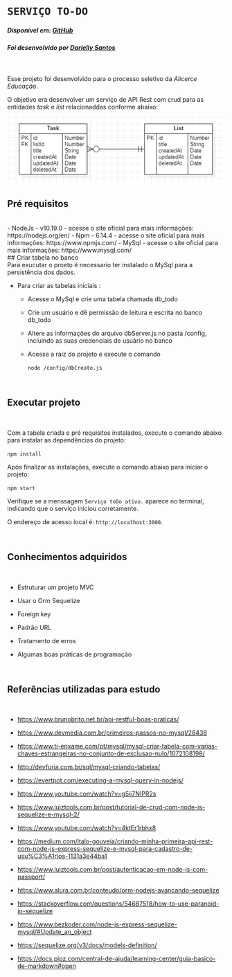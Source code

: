 # `SERVIÇO TO-DO`

##### Disponível em: [GitHub](https://github.com/Dariellysantos/to-do-service)

##### Foi desenvolvido por [Darielly Santos](https://www.linkedin.com/in/darielly-santos/)

<br>

Esse projeto foi desenvolvido para o processo seletivo da _Alicerce Educação_.

O objetivo era desenvolver um serviço de API Rest com crud para as entidades _task_ e _list_ relacionaddas conforme abaixo:

![relacionamento entre task e list](relacionamento-task-list.jpeg)
<br>

## Pré requisitos

<br>
- NodeJs - v10.19.0 - acesse o site oficial para mais informações: https://nodejs.org/en/
- Npm - 6.14.4 - acesse o site oficial para mais informações: https://www.npmjs.com/
- MySql - acesse o site oficial para mais informações: https://www.mysql.com/
<br>
## Criar tabela no banco
<br>
Para exucutar o proeto é necessario ter instalado o MySql para a persistência dos dados.

- Para criar as tabelas iniciais :

  - Acesse o MySql e crie uma tabela chamada db_todo

  - Crie um usuário e dê permissão de leitura e escrita no banco db_todo

  - Altere as informações do arquivo dbServer.js no pasta /config, incluindo as suas credenciais de usuário no banco

  - Acesse a raiz do projeto e execute o comando

    `node /config/dbCreate.js`

<br>

## Executar projeto

<br>

Com a tabela criada e pré requisitos instalados, execute o comando abaixo para instalar as dependências do projeto:

`npm install`

Após finalizar as instalações, execute o comando abaixo para iniciar o projeto:

`npm start`

Verifique se a menssagem `Serviço toDo ativo.` aparece no terminal, indicando que o serviço iniciou corretamente.

O endereço de acesso local é: `http://localhost:3000`.

<br>

## Conhecimentos adquiridos

<br>

- Estruturar um projeto MVC

- Usar o Orm Sequelize

- Foreign key

- Padrão URL

- Tratamento de erros

- Algumas boas práticas de programação

<br>

## Referências utilizadas para estudo

<br>

- https://www.brunobrito.net.br/api-restful-boas-praticas/

- https://www.devmedia.com.br/primeiros-passos-no-mysql/28438

- https://www.ti-enxame.com/pt/mysql/mysql-criar-tabela-com-varias-chaves-estrangeiras-no-conjunto-de-exclusao-nulo/1072108198/

- http://devfuria.com.br/sql/mysql-criando-tabelas/

- https://evertpot.com/executing-a-mysql-query-in-nodejs/

- https://www.youtube.com/watch?v=g5ij7NIPR2s

- https://www.luiztools.com.br/post/tutorial-de-crud-com-node-js-sequelize-e-mysql-2/

- https://www.youtube.com/watch?v=4ktEr1rbhx8

- https://medium.com/italo-gouveia/criando-minha-primeira-api-rest-com-node-js-express-sequelize-e-mysql-para-cadastro-de-usu%C3%A1rios-1131a3e44ba1

- https://www.luiztools.com.br/post/autenticacao-em-node-js-com-passport/

- https://www.alura.com.br/conteudo/orm-nodejs-avancando-sequelize

- https://stackoverflow.com/questions/54687518/how-to-use-paranoid-in-sequelize

- https://www.bezkoder.com/node-js-express-sequelize-mysql/#Update_an_object

- https://sequelize.org/v3/docs/models-definition/

- https://docs.pipz.com/central-de-ajuda/learning-center/guia-basico-de-markdown#open
